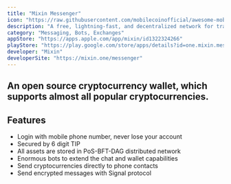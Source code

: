 ```yaml
---
title: "Mixin Messenger"
icon: "https://raw.githubusercontent.com/mobilecoinofficial/awesome-mobilecoin/main/directory/Mixin/mixin.png"
description: "A free, lightning-fast, and decentralized network for transferring digital assets."
category: "Messaging, Bots, Exchanges"
appStore: "https://apps.apple.com/app/mixin/id1322324266"
playStore: "https://play.google.com/store/apps/details?id=one.mixin.messenger"
developer: "Mixin"
developerSite: "https://mixin.one/messenger"
---
```


## An open source cryptocurrency wallet, which supports almost all popular cryptocurrencies.

## Features
* Login with mobile phone number, never lose your account
* Secured by 6 digit TIP
* All assets are stored in PoS-BFT-DAG distributed network
* Enormous bots to extend the chat and wallet capabilities
* Send cryptocurrencies directly to phone contacts
* Send encrypted messages with Signal protocol
